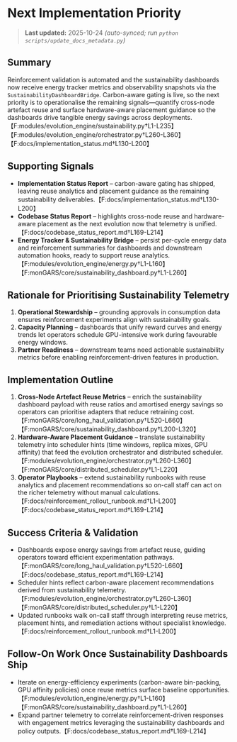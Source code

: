 # Next Implementation Priority

> **Last updated:** 2025-10-24 _(auto-synced; run `python scripts/update_docs_metadata.py`)_

## Summary

Reinforcement validation is automated and the sustainability dashboards now
receive energy tracker metrics and observability snapshots via the
`SustainabilityDashboardBridge`. Carbon-aware gating is live, so the next
priority is to operationalise the remaining signals—quantify cross-node
artefact reuse and surface hardware-aware placement guidance so the dashboards
drive tangible energy savings across deployments.【F:modules/evolution_engine/sustainability.py†L1-L235】【F:modules/evolution_engine/orchestrator.py†L260-L360】【F:docs/implementation_status.md†L130-L200】

## Supporting Signals

- **Implementation Status Report** – carbon-aware gating has shipped, leaving
  reuse analytics and placement guidance as the remaining sustainability
  deliverables.【F:docs/implementation_status.md†L130-L200】
- **Codebase Status Report** – highlights cross-node reuse and hardware-aware
  placement as the next evolution now that telemetry is unified.【F:docs/codebase_status_report.md†L169-L214】
- **Energy Tracker & Sustainability Bridge** – persist per-cycle energy data and
  reinforcement summaries for dashboards and downstream automation hooks, ready
  to support reuse analytics.【F:modules/evolution_engine/energy.py†L1-L160】【F:monGARS/core/sustainability_dashboard.py†L1-L260】

## Rationale for Prioritising Sustainability Telemetry

1. **Operational Stewardship** – grounding approvals in consumption data ensures
   reinforcement experiments align with sustainability goals.
2. **Capacity Planning** – dashboards that unify reward curves and energy trends
   let operators schedule GPU-intensive work during favourable energy windows.
3. **Partner Readiness** – downstream teams need actionable sustainability
   metrics before enabling reinforcement-driven features in production.

## Implementation Outline

1. **Cross-Node Artefact Reuse Metrics** – enrich the sustainability dashboard
   payload with reuse ratios and amortised energy savings so operators can
   prioritise adapters that reduce retraining cost.【F:monGARS/core/long_haul_validation.py†L520-L660】【F:monGARS/core/sustainability_dashboard.py†L200-L320】
2. **Hardware-Aware Placement Guidance** – translate sustainability telemetry
   into scheduler hints (time windows, replica mixes, GPU affinity) that feed the
   evolution orchestrator and distributed scheduler.【F:modules/evolution_engine/orchestrator.py†L260-L360】【F:monGARS/core/distributed_scheduler.py†L1-L220】
3. **Operator Playbooks** – extend sustainability runbooks with reuse analytics
   and placement recommendations so on-call staff can act on the richer
   telemetry without manual calculations.【F:docs/reinforcement_rollout_runbook.md†L1-L200】【F:docs/codebase_status_report.md†L169-L214】

## Success Criteria & Validation

- Dashboards expose energy savings from artefact reuse, guiding operators toward
  efficient experimentation pathways.【F:monGARS/core/long_haul_validation.py†L520-L660】【F:docs/codebase_status_report.md†L169-L214】
- Scheduler hints reflect carbon-aware placement recommendations derived from
  sustainability telemetry.【F:modules/evolution_engine/orchestrator.py†L260-L360】【F:monGARS/core/distributed_scheduler.py†L1-L220】
- Updated runbooks walk on-call staff through interpreting reuse metrics,
  placement hints, and remediation actions without specialist
  knowledge.【F:docs/reinforcement_rollout_runbook.md†L1-L200】

## Follow-On Work Once Sustainability Dashboards Ship

- Iterate on energy-efficiency experiments (carbon-aware bin-packing, GPU
  affinity policies) once reuse metrics surface baseline opportunities.【F:modules/evolution_engine/energy.py†L1-L160】【F:monGARS/core/sustainability_dashboard.py†L1-L260】
- Expand partner telemetry to correlate reinforcement-driven responses with
  engagement metrics leveraging the sustainability dashboards and policy
  outputs.【F:docs/codebase_status_report.md†L169-L214】
